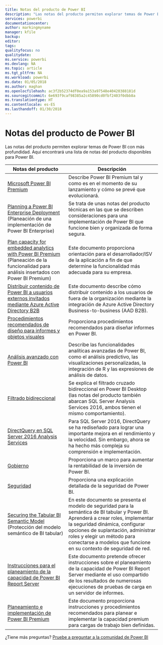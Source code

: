 ```yaml
---
title: Notas del producto de Power BI
description: "Las notas del producto permiten explorar temas de Power BI con más profundidad."
services: powerbi
documentationcenter: 
author: markingmyname
manager: kfile
backup: 
editor: 
tags: 
qualityfocus: no
qualitydate: 
ms.service: powerbi
ms.devlang: NA
ms.topic: article
ms.tgt_pltfrm: NA
ms.workload: powerbi
ms.date: 01/05/2018
ms.author: maghan
ms.openlocfilehash: ac3f2b52374df0ea9a153a97548e40420388181d
ms.sourcegitcommit: 6e693f9caf98385a2c45890cd0fbf2403f0dbb8a
ms.translationtype: HT
ms.contentlocale: es-ES
ms.lasthandoff: 01/30/2018
---
```

# <a name="whitepapers-for-power-bi"></a>Notas del producto de Power BI

Las notas del producto permiten explorar temas de Power BI con más profundidad. Aquí encontrará una lista de notas del producto disponibles para Power BI.

| Notas del producto | Descripción |
| --- | --- |
| [Microsoft Power BI Premium](https://aka.ms/pbipremiumwhitepaper) |Describe Power BI Premium tal y como es en el momento de su lanzamiento y cómo se prevé que evolucionará. |
| [Planning a Power BI Enterprise Deployment](https://aka.ms/pbienterprisedeploy) (Planeación de una implementación de Power BI Enterprise) |Se trata de unas notas del producto técnicas en las que se describen consideraciones para una implementación de Power BI que funcione bien y organizada de forma segura. |
| [Plan capacity for embedded analytics with Power BI Premium](https://aka.ms/pbiewhitepaper) (Planeación de la funcionalidad para análisis insertados con Power BI Premium) |Este documento proporciona orientación para el desarrollador/ISV de la aplicación a fin de que determine la funcionalidad más adecuada para su empresa. |
|[Distribuir contenido de Power BI a usuarios externos invitados mediante Azure Active Directory B2B](https://aka.ms/powerbi-b2b-whitepaper)|Este documento describe cómo distribuir contenido a los usuarios de fuera de la organización mediante la integración de Azure Active Directory Business-to-business (AAD B2B).|
| [Procedimientos recomendados de diseño para informes y objetos visuales](power-bi-visualization-best-practices.md) |Proporciona procedimientos recomendados para diseñar informes en Power BI. |
| [Análisis avanzado con Power BI](https://info.microsoft.com/advanced-analytics-with-power-bi.html?Is=Website) |Describe las funcionalidades analíticas avanzadas de Power BI, como el análisis predictivo, las visualizaciones personalizadas, la integración de R y las expresiones de análisis de datos. |
| [Filtrado bidireccional](desktop-bidirectional-filtering.md) |Se explica el filtrado cruzado bidireccional en Power BI Desktop (las notas del producto también abarcan SQL Server Analysis Services 2016, ambos tienen el mismo comportamiento). |
| [DirectQuery en SQL Server 2016 Analysis Services](https://blogs.msdn.microsoft.com/analysisservices/2017/04/06/directquery-in-sql-server-2016-analysis-services-whitepaper/) |Para SQL Server 2016, DirectQuery se ha rediseñado para lograr una importante mejora en el rendimiento y la velocidad. Sin embargo, ahora se ha hecho más compleja su comprensión e implementación. |
| [Gobierno](service-admin-governance.md) |Proporciona un marco para aumentar la rentabilidad de la inversión de Power BI. |
| [Seguridad](service-admin-power-bi-security.md) |Proporciona una explicación detallada de la seguridad de Power BI. |
| [Securing the Tabular BI Semantic Model](http://download.microsoft.com/download/D/2/0/D20E1C5F-72EA-4505-9F26-FEF9550EFD44/Securing%20the%20Tabular%20BI%20Semantic%20Model.docx) (Protección del modelo semántico de BI tabular) |En este documento se presenta el modelo de seguridad para la semántica de BI tabular y Power BI. Aprenderá a crear roles, implementar la seguridad dinámica, configurar opciones de suplantación, administrar roles y elegir un método para conectarse a modelos que funcione en su contexto de seguridad de red. |
| [Instrucciones para el planeamiento de la capacidad de Power BI Report Server](report-server/capacity-planning.md) |Este documento pretende ofrecer instrucciones sobre el planeamiento de la capacidad de Power BI Report Server mediante el uso compartido de los resultados de numerosas ejecuciones de pruebas de carga en un servidor de informes. |
| [Planeamiento e implementación de Power BI Premium](https://aka.ms/Premium-Capacity-Planning-Deployment)| Este documento proporciona instrucciones y procedimientos recomendados para planear e implementar la capacidad premium para cargas de trabajo bien definidas.|

¿Tiene más preguntas? [Pruebe a preguntar a la comunidad de Power BI](http://community.powerbi.com/)
